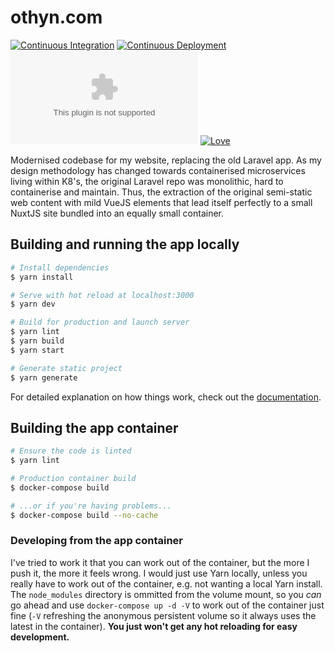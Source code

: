 # othyn.com

[![Continuous Integration](https://github.com/othyn/othyn.com/actions/workflows/ci.yml/badge.svg)](https://github.com/othyn/othyn.com/actions/workflows/ci.yml)
[![Continuous Deployment](https://github.com/othyn/othyn.com/actions/workflows/cd.yml/badge.svg)](https://github.com/othyn/othyn.com/actions/workflows/cd.yml)
[![GitHub license](https://img.shields.io/github/license/othyn/othyn.com)](https://github.com/othyn/othyn.com/blob/main/LICENSE)
[![Love](https://img.shields.io/badge/built%20with-love-red)](https://img.shields.io/badge/built%20with-love-red)

Modernised codebase for my website, replacing the old Laravel app. As my design methodology has changed towards containerised microservices living within K8's, the original Laravel repo was monolithic, hard to containerise and maintain. Thus, the extraction of the original semi-static web content with mild VueJS elements that lead itself perfectly to a small NuxtJS site bundled into an equally small container.

## Building and running the app locally

```bash
# Install dependencies
$ yarn install

# Serve with hot reload at localhost:3000
$ yarn dev

# Build for production and launch server
$ yarn lint
$ yarn build
$ yarn start

# Generate static project
$ yarn generate
```

For detailed explanation on how things work, check out the [documentation](https://nuxtjs.org).

## Building the app container

```bash
# Ensure the code is linted
$ yarn lint

# Production container build
$ docker-compose build

# ...or if you're having problems...
$ docker-compose build --no-cache
```

### Developing from the app container

I've tried to work it that you can work out of the container, but the more I push it, the more it feels wrong. I would just use Yarn locally, unless you really have to work out of the container, e.g. not wanting a local Yarn install. The `node_modules` directory is ommitted from the volume mount, so you _can_ go ahead and use `docker-compose up -d -V` to work out of the container just fine (`-V` refreshing the anonymous persistent volume so it always uses the latest in the container). **You just won't get any hot reloading for easy development.**
